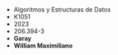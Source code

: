 

#  

- Algoritmos y Estructuras de Datos
- K1051
- 2023
- 206.394-3
- **Garay**
- **William Maximiliano**

#
